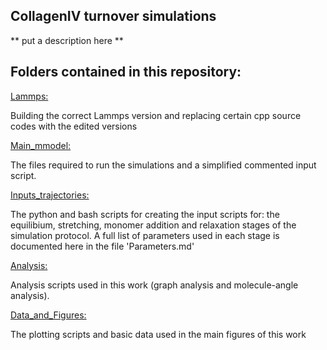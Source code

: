 ## CollagenIV turnover simulations

** put a description here **


## Folders contained in this repository:

<ins>Lammps:</ins>

Building the correct Lammps version and replacing certain cpp source codes with the edited versions

<ins>Main_mmodel:</ins>

The files required to run the simulations and a simplified commented input script.

<ins>Inputs_trajectories:</ins>

The python and bash scripts for creating the input scripts for: the equilibium, stretching, monomer addition and relaxation stages of the simulation protocol.
A full list of parameters used in each stage is documented here in the file 'Parameters.md'

<ins>Analysis:</ins>

Analysis scripts used in this work (graph analysis and molecule-angle analysis).

<ins>Data_and_Figures:</ins>

The plotting scripts and basic data used in the main figures of this work

